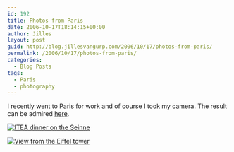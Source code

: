 ```yaml
---
id: 192
title: Photos from Paris
date: 2006-10-17T18:14:15+00:00
author: Jilles
layout: post
guid: http://blog.jillesvangurp.com/2006/10/17/photos-from-paris/
permalink: /2006/10/17/photos-from-paris/
categories:
  - Blog Posts
tags:
  - Paris
  - photography
---
```

I recently went to Paris for work and of course I took my camera. The result can be admired <a href="http://photos.jillesvangurp.com/Album/2006/2006-12%20Paris/index.html">here</a>.

<a href="http://photos.jillesvangurp.com/Album/2006/2006-12%20Paris/IMG_1175.jpg">![ITEA dinner on the Seinne](https://www.jillesvangurp.com/Album/2006/2006-12%20Paris/IMG_1175.jpg)</a>

<a href="http://photos.jillesvangurp.com/Album/2006/2006-12%20Paris/pan2.jpg">![View from the Eiffel tower](https://www.jillesvangurp.com/Album/2006/2006-12%20Paris/pan2.jpg)</a>